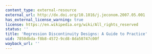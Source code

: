 ```yaml
---
content_type: external-resource
external_url: http://dx.doi.org/10.1016/j.jeconom.2007.05.001
has_external_license_warning: true
license: https://en.wikipedia.org/wiki/All_rights_reserved
status: ''
title: 'Regression Discontinuity Designs: A Guide to Practice'
uid: 7850dbda-f8b8-4572-9cd8-8da50747c00f
wayback_url: ''
---
```

